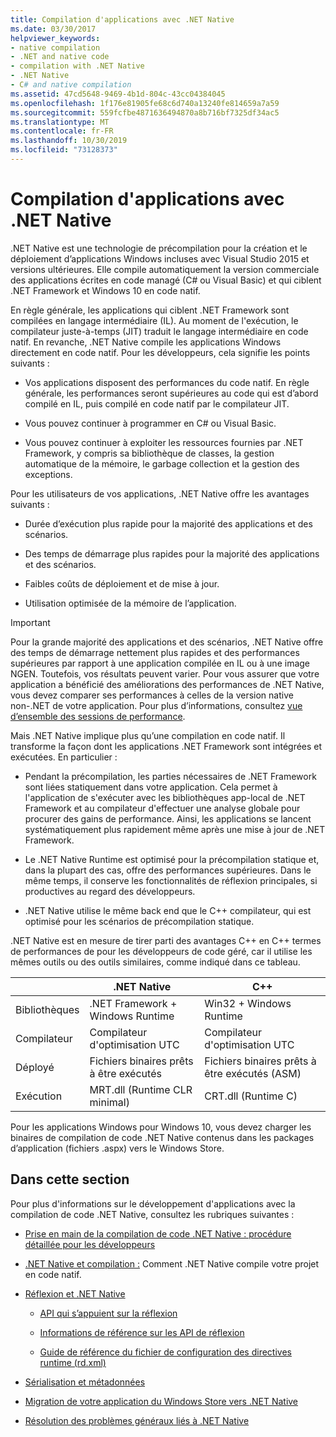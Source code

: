 ```yaml
---
title: Compilation d'applications avec .NET Native
ms.date: 03/30/2017
helpviewer_keywords:
- native compilation
- .NET and native code
- compilation with .NET Native
- .NET Native
- C# and native compilation
ms.assetid: 47cd5648-9469-4b1d-804c-43cc04384045
ms.openlocfilehash: 1f176e81905fe68c6d740a13240fe814659a7a59
ms.sourcegitcommit: 559fcfbe4871636494870a8b716bf7325df34ac5
ms.translationtype: MT
ms.contentlocale: fr-FR
ms.lasthandoff: 10/30/2019
ms.locfileid: "73128373"
---
```

# <a name="compiling-apps-with-net-native"></a>Compilation d'applications avec .NET Native

.NET Native est une technologie de précompilation pour la création et le déploiement d’applications Windows incluses avec Visual Studio 2015 et versions ultérieures. Elle compile automatiquement la version commerciale des applications écrites en code managé (C# ou Visual Basic) et qui ciblent .NET Framework et Windows 10 en code natif.

En règle générale, les applications qui ciblent .NET Framework sont compilées en langage intermédiaire (IL). Au moment de l'exécution, le compilateur juste-à-temps (JIT) traduit le langage intermédiaire en code natif. En revanche, .NET Native compile les applications Windows directement en code natif. Pour les développeurs, cela signifie les points suivants :

- Vos applications disposent des performances du code natif. En règle générale, les performances seront supérieures au code qui est d’abord compilé en IL, puis compilé en code natif par le compilateur JIT.

- Vous pouvez continuer à programmer en C# ou Visual Basic.

- Vous pouvez continuer à exploiter les ressources fournies par .NET Framework, y compris sa bibliothèque de classes, la gestion automatique de la mémoire, le garbage collection et la gestion des exceptions.

Pour les utilisateurs de vos applications, .NET Native offre les avantages suivants :

- Durée d’exécution plus rapide pour la majorité des applications et des scénarios.

- Des temps de démarrage plus rapides pour la majorité des applications et des scénarios.

- Faibles coûts de déploiement et de mise à jour.

- Utilisation optimisée de la mémoire de l’application.

> [!IMPORTANT]
> Pour la grande majorité des applications et des scénarios, .NET Native offre des temps de démarrage nettement plus rapides et des performances supérieures par rapport à une application compilée en IL ou à une image NGEN. Toutefois, vos résultats peuvent varier. Pour vous assurer que votre application a bénéficié des améliorations des performances de .NET Native, vous devez comparer ses performances à celles de la version native non-.NET de votre application. Pour plus d’informations, consultez [vue d’ensemble des sessions de performance](https://docs.microsoft.com/visualstudio/profiling/performance-session-overview).

Mais .NET Native implique plus qu’une compilation en code natif. Il transforme la façon dont les applications .NET Framework sont intégrées et exécutées. En particulier :

- Pendant la précompilation, les parties nécessaires de .NET Framework sont liées statiquement dans votre application. Cela permet à l'application de s'exécuter avec les bibliothèques app-local de .NET Framework et au compilateur d'effectuer une analyse globale pour procurer des gains de performance. Ainsi, les applications se lancent systématiquement plus rapidement même après une mise à jour de .NET Framework.

- Le .NET Native Runtime est optimisé pour la précompilation statique et, dans la plupart des cas, offre des performances supérieures. Dans le même temps, il conserve les fonctionnalités de réflexion principales, si productives au regard des développeurs.

- .NET Native utilise le même back end que le C++ compilateur, qui est optimisé pour les scénarios de précompilation statique.

.NET Native est en mesure de tirer parti des avantages C++ en C++ termes de performances de pour les développeurs de code géré, car il utilise les mêmes outils ou des outils similaires, comme indiqué dans ce tableau.

||.NET Native|C++|
|-|----------------------------------------------------------------|-----------|
|Bibliothèques|.NET Framework + Windows Runtime|Win32 + Windows Runtime|
|Compilateur|Compilateur d'optimisation UTC|Compilateur d'optimisation UTC|
|Déployé|Fichiers binaires prêts à être exécutés|Fichiers binaires prêts à être exécutés (ASM)|
|Exécution|MRT.dll (Runtime CLR minimal)|CRT.dll (Runtime C)|

Pour les applications Windows pour Windows 10, vous devez charger les binaires de compilation de code .NET Native contenus dans les packages d’application (fichiers .aspx) vers le Windows Store.

## <a name="in-this-section"></a>Dans cette section

Pour plus d'informations sur le développement d'applications avec la compilation de code .NET Native, consultez les rubriques suivantes :

- [Prise en main de la compilation de code .NET Native : procédure détaillée pour les développeurs](getting-started-with-net-native.md)

- [.NET Native et compilation :](net-native-and-compilation.md) Comment .NET Native compile votre projet en code natif.

- [Réflexion et .NET Native](reflection-and-net-native.md)

  - [API qui s’appuient sur la réflexion](apis-that-rely-on-reflection.md)

  - [Informations de référence sur les API de réflexion](net-native-reflection-api-reference.md)

  - [Guide de référence du fichier de configuration des directives runtime (rd.xml)](runtime-directives-rd-xml-configuration-file-reference.md)

- [Sérialisation et métadonnées](serialization-and-metadata.md)

- [Migration de votre application du Windows Store vers .NET Native](migrating-your-windows-store-app-to-net-native.md)

- [Résolution des problèmes généraux liés à .NET Native](net-native-general-troubleshooting.md)
